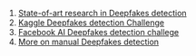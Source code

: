 1. [State-of-art research in Deepfakes detection](https://paperswithcode.com/task/deepfake-detection)
2. [Kaggle Deepfakes detection Challenge](https://www.kaggle.com/c/deepfake-detection-challenge)
3. [Facebook AI Deepfakes detection challege](https://ai.facebook.com/blog/deepfake-detection-challenge)
4. [More on manual Deepfakes detection](https://www.media.mit.edu/projects/detect-fakes/overview/) 

